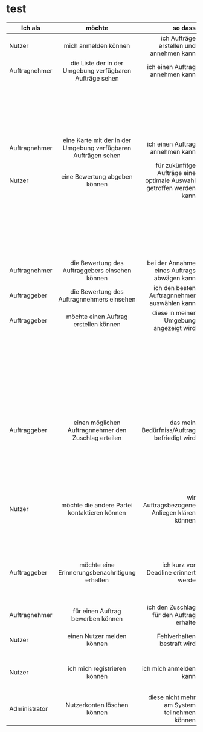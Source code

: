 # test

| Ich als       | möchte        | so dass  | Akzeptanz |
| ------------- |:-------------:| --------:| --------- |
| Nutzer  | mich anmelden können | ich Aufträge erstellen und annehmen kann | - Logout Symbol wird sichtbar |
| Auftragnehmer | die Liste der in der Umgebung verfügbaren Aufträge sehen | ich einen Auftrag annehmen kann | - In dem Radius verfügbare Aufträge |
|  |  |  | - sortiert nach entfernung |
|  |  |  | - sortiert nach Profit |
|  |  |  | - Kontextboezogen nach Kategorien |
| Auftragnehmer | eine Karte mit der in der Umgebung verfügbaren Aufträgen sehen | ich einen Auftrag annehmen kann | - in dem Radius verfügbare Aufträge |
| Nutzer | eine Bewertung abgeben können | für zukünfitge Aufträge eine optimale Auswahl getroffen werden kann | - Bewertungen im Nutzerkonto sichtbar |
|  |  |  | - Bewertung in ( + / - / neutral ) |
|  |  |  | - Bewertungsabgabe nur bei zustande gekommen Aufträgen |
| Auftragnehmer | die Bewertung des Auftraggebers einsehen können | bei der Annahme eines Auftrags abwägen kann |  |
| Auftraggeber | die Bewertung des Auftragnnehmers einsehen | ich den besten Auftragnnehmer auswählen kann  |  |
| Auftraggeber | möchte einen Auftrag erstellen können | diese in meiner Umgebung angezeigt wird | - Preis für den Auftrag definieren |
|  |  |  | - Bezeichnung und Beschreibung |
|  |  |  | - Deadline bis zur Auftragannahme |
|  |  |  | - Schwierigkeitsstufe definieren |
|  |  |  | - Lieferort definieren (default aktueller Ort) |
| Auftraggeber | einen möglichen Auftragnnehmer den Zuschlag erteilen | das mein Bedürfniss/Auftrag befriedigt wird | - Auftrag verschwindet vom Markt |
|  |  |  | - Auftrag startet und der Timer läuft |
|  |  |  | - Auftrag ist im eigenen Nutzerkonto sichtbar |
| Nutzer | möchte die andere Partei kontaktieren können | wir Auftragsbezogene Anliegen klären können | - Empfänger erhält Push Notification |
|  |  |  | - Nachricht eintippen können |
|  |  |  | - Chatverlauf sichtbar |
| Auftraggeber | möchte eine Erinnerungsbenachritigung erhalten | ich kurz vor Deadline erinnert werde | - klingelton ertönt |
|  |  |  | - Push Benachrichtigung |
| Auftragnehmer | für einen Auftrag bewerben können | ich den Zuschlag für den Auftrag erhalte | - Bewerbung im Nutzerkonto ersichtlich |
| Nutzer | einen Nutzer melden können | Fehlverhalten bestraft wird | - nur bei Zustande gekommenen Aufträgen möglich |
| Nutzer | ich mich registrieren können | ich mich anmelden kann | - Registrierung mit gängigen existierenden Accounts (FB, TW, GitHub, etc..)  |
| Administrator | Nutzerkonten löschen können | diese nicht mehr am System teilnehmen können |  |
